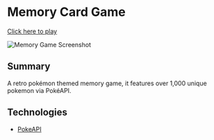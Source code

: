 # Memory Card Game

[Click here to play](https://memory-game-p46ngnnm1-lashmyhs-projects.vercel.app)

![Memory Game Screenshot](https://github.com/user-attachments/assets/0279990d-01d2-4b1e-94a0-d9c372472c90)

## Summary

A retro pokémon themed memory game, it features over 1,000 unique pokemon via PokéAPI.

## Technologies

- [PokeAPI](https://pokeapi.co/)
